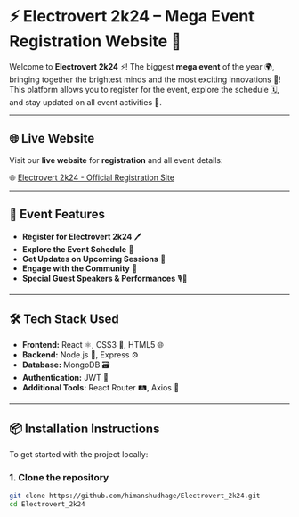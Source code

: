 # ⚡ Electrovert 2k24 – Mega Event Registration Website 🌟

Welcome to **Electrovert 2k24** ⚡! The biggest **mega event** of the year 🌍, bringing together the brightest minds and the most exciting innovations 🎉! This platform allows you to register for the event, explore the schedule 🗓️, and stay updated on all event activities 🎤.

---

## 🌐 Live Website

Visit our **live website** for **registration** and all event details:

🌐 [Electrovert 2k24 - Official Registration Site](https://electrovert24.vercel.app/)

---

## 📝 Event Features

- **Register for Electrovert 2k24** 🖊️  
- **Explore the Event Schedule** 📅  
- **Get Updates on Upcoming Sessions** 📰  
- **Engage with the Community** 💬  
- **Special Guest Speakers & Performances** 🎙️🎵

---

## 🛠️ Tech Stack Used

- **Frontend:** React ⚛️, CSS3 🎨, HTML5 🌐  
- **Backend:** Node.js 🚀, Express ⚙️  
- **Database:** MongoDB 🗃️  
- **Authentication:** JWT 🔑  
- **Additional Tools:** React Router 🛤️, Axios 📡

---

## 📦 Installation Instructions

To get started with the project locally:

### 1. **Clone the repository**
```bash
git clone https://github.com/himanshudhage/Electrovert_2k24.git
cd Electrovert_2k24

